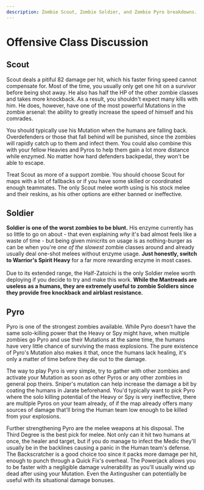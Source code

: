 ```yaml
---
description: Zombie Scout, Zombie Soldier, and Zombie Pyro breakdowns.
---
```


# Offensive Class Discussion

## Scout

Scout deals a pitiful 82 damage per hit, which his faster firing speed cannot compensate for. Most of the time, you usually only get one hit on a survivor before being shot away. He also has half the HP of the other zombie classes and takes more knockback. As a result, you shouldn't expect many kills with him. He does, however, have one of the most powerful Mutations in the zombie arsenal: the ability to greatly increase the speed of himself and his comrades.

You should typically use his Mutation when the humans are falling back. Overdefenders or those that fall behind will be punished, since the zombies will rapidly catch up to them and infect them. You could also combine this with your fellow Heavies and Pyros to help them gain a lot more distance while enzymed. No matter how hard defenders backpedal, they won't be able to escape.

Treat Scout as more of a support zombie. You should choose Scout for maps with a lot of fallbacks or if you have some skilled or coordinated enough teammates. The only Scout melee worth using is his stock melee and their reskins, as his other options are either banned or ineffective.

## Soldier

**Soldier is one of the worst zombies to be blunt.** His enzyme currently has so little to go on about - that even explaining _why_ it's bad almost feels like a waste of time - but being given minicrits on usage is as nothing-burger as can be when you're _one of the slowest_ zombie classes around and already usually deal one-shot melees without enzyme usage. **Just honestly, switch to Warrior's Spirit Heavy** for a far more rewarding enzyme in most cases.\
\
Due to its extended range, the Half-Zatoichi is the only Soldier melee worth deploying if you decide to try and make this work. **While the Mantreads are useless as a humans, they are extremely useful to zombie Soldiers since they provide free knockback and airblast resistance.**

## Pyro

Pyro is one of the strongest zombies available. While Pyro doesn't have the same solo-killing power that the Heavy or Spy might have, when multiple zombies go Pyro and use their Mutations at the same time, the humans have very little chance of surviving the mass explosions. The pure existence of Pyro's Mutation also makes it that, once the humans lack healing, it's only a matter of time before they die out to the damage.

The way to play Pyro is very simple, try to gather with other zombies and activate your Mutation as soon as other Pyros or any other zombies in general pop theirs. Sniper's mutation can help increase the damage a bit by coating the humans in Jarate beforehand. You'd typically want to pick Pyro where the solo killing potential of the Heavy or Spy is very ineffective, there are multiple Pyros on your team already, of if the map already offers many sources of damage that'll bring the Human team low enough to be killed from your explosions.

Further strengthening Pyro are the melee weapons at his disposal. The Third Degree is the best pick for melee. Not only can it hit two humans at once, the healer and target, but if you do manage to infect the Medic they'll usually be in the backlines causing a panic in the Human team's defense. The Backscratcher is a good choice too since it packs more damage per hit, enough to punch through a Quick Fix's overheal. The Powerjack allows you to be faster with a negligible damage vulnerability as you'll usually wind up dead after using your Mutation. Even the Axtingusher can potentially be useful with its situational damage bonuses.


